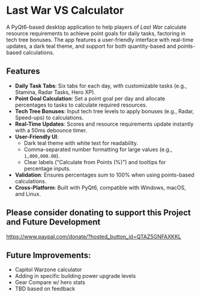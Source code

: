 # Last War VS Calculator

A PyQt6-based desktop application to help players of *Last War* calculate resource requirements to achieve point goals for daily tasks, factoring in tech tree bonuses. The app features a user-friendly interface with real-time updates, a dark teal theme, and support for both quantity-based and points-based calculations.

## Features
- **Daily Task Tabs**: Six tabs for each day, with customizable tasks (e.g., Stamina, Radar Tasks, Hero XP).
- **Point Goal Calculation**: Set a point goal per day and allocate percentages to tasks to calculate required resources.
- **Tech Tree Bonuses**: Input tech tree levels to apply bonuses (e.g., Radar, Speed-ups) to calculations.
- **Real-Time Updates**: Scores and resource requirements update instantly with a 50ms debounce timer.
- **User-Friendly UI**:
  - Dark teal theme with white text for readability.
  - Comma-separated number formatting for large values (e.g., `1,000,000.00`).
  - Clear labels ("Calculate from Points (%)") and tooltips for percentage inputs.
- **Validation**: Ensures percentages sum to 100% when using points-based calculations.
- **Cross-Platform**: Built with PyQt6, compatible with Windows, macOS, and Linux.


## Please consider donating to support this Project and Future Development
https://www.paypal.com/donate/?hosted_button_id=QTAZ5GNFAXKKL

## Future Improvements:
- Capitol Warzone calculator
- Adding in specific building power upgrade levels
- Gear Compare w/ hero stats
- TBD based on feedback
